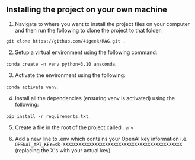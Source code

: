 ## Installing the project on your own machine
1) Navigate to where you want to install the project files on your computer and then run the following to clone the project to that folder.

``git clone https://github.com/4igeek/RAG.git .`` 

2) Setup a virtual environment using the following command: 

``conda create -n venv python=3.10 anaconda``.

3) Activate the environment using the following: 

``conda activate venv``.

4) Install all the dependencies (ensuring venv is activated) using the following: 

``pip install -r requirements.txt``.

5) Create a file in the root of the project called `.env`

6) Add a new line to .env which contains your OpenAI key information i.e. `OPENAI_API_KEY=sk-XXXXXXXXXXXXXXXXXXXXXXXXXXXXXXXXXXXXXXXXXXXXX` (replacing the X's with your actual key).